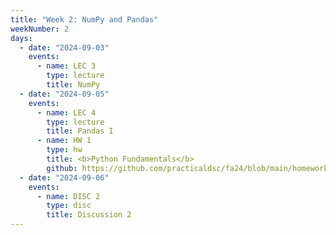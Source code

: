 ```yaml
---
title: "Week 2: NumPy and Pandas"
weekNumber: 2
days:
  - date: "2024-09-03"
    events:
      - name: LEC 3
        type: lecture
        title: NumPy
  - date: "2024-09-05"
    events:
      - name: LEC 4
        type: lecture
        title: Pandas I
      - name: HW 1
        type: hw
        title: <b>Python Fundamentals</b>
        github: https://github.com/practicaldsc/fa24/blob/main/homeworks/hw01/hw01.ipynb
  - date: "2024-09-06"
    events:
      - name: DISC 2
        type: disc
        title: Discussion 2
---
```

